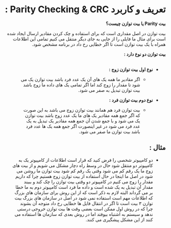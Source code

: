 <div dir="rtl">

# تعریف و کاربرد Parity Checking & CRC :  

**بیت Parity یا بیت توازن چیست؟** <br/>

بیت توازن در اصل مقداری است که برای استفاده و چک کردن مقادیر ارسال ایجاد شده است برای مثال ما فایلی را از جایی به جای دیگر منتقل می کنیم تمامی این اطلاعات همراه با یک بیت توازن است تا اگر خطایی رخ داد در برنامه مشخص شود.

**بیت توازن دو نوع دارد :** <br/><br/>

* **نوع اول بیت توازن زوج :**

  * اگر مقادیر ما همه یک های آن یک عدد فرد باشد بیت توازن  یک می شود تا مقدار را زوج کند اما اگر تمامی یک های داده ما زوج باشد بیت توازن تبدیل به صفر می شود.

* **نوع دوم بیت توازن فرد :**
  * بیت توازن فرد هم همانند بیت توازن زوج می باشد به این صورت که اگر جمع همه مقادیر یک های ما یک عدد زوج باشد بیت توازن یک می شود و با جمع شدن آن جمع همه مقادیر یک تبدیل به یک عدد فرد می شود در غیر اینصورت اگر جمع همه یک ها عدد فرد باشد بیت توازن ما صفر می شود.

## مثال :
* دو کامپیوتر شخصی را فرض کنید که قرار است اطلاعات از کامپیوتر یک به کامپیوتر دو منتقل شود حال در وسط راه دچار مشکل می شویم و از بیت های زوج ما یک رقم کم می شود وقتی یک رقم کم شود بیت توازن ما روشن می شود در اصل ما اینجا در حال استفاده از بیت توازن زوج هستیم چرا که داریم مقدار را زوج می کنیم در کامپیوتر دو وقتی بیت توازن را چک کند و ببیند مقدار آن تبدیل به یک شده است و داده ما فرد است کامپیوتر دوم به ما خطا بر می گرداند البته لازم به ذکر است که از این روش برای سازمان های بزرگ که اطلاعات مهم است استفاده نمی شود در اصل در سازمان های بزرگ بیت توازن ۳ بیت است تا اگر در انتقال فایل ها خطایی رخ داد متوجه آن بشوند چرا که در روش اول ممکن است بعضی وقت ها بیت توازن خروجی درستی ندهد و سیستم به اشتباه بیوفتد اما در روش بعدی که سازمان ها استفاده می کنند از این مشکل پیشگیری می کنند.
</div>
